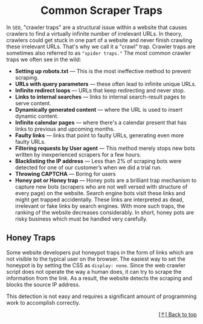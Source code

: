 <div id="top"  align="center">


# Common Scraper Traps

</div>


In `SEO`, "crawler traps" are a structural issue within a website that causes crawlers to find a virtually infinite number of irrelevant URLs. In theory, crawlers could get stuck in one part of a website and never finish crawling these irrelevant URLs. That's why we call it a "crawl" trap. Crawler traps are sometimes also referred to as `"spider traps."` The most common crawler traps we often see in the wild:

- **Setting up robots.txt** — This is the most ineffective method to prevent scraping.
- **URLs with query parameters** — these often lead to infinite unique URLs.
- **Infinite redirect loops** — URLs that keep redirecting and never stop.
- **Links to internal searches** — links to internal search-result pages to serve content.
- **Dynamically generated content** — where the URL is used to insert dynamic content.
- **Infinite calendar pages** — where there's a calendar present that has links to previous and upcoming months.
- **Faulty links** — links that point to faulty URLs, generating even more faulty URLs.
- **Filtering requests by User agent** — This method merely stops new bots written by inexperienced scrapers for a few hours.
- **Blacklisting the IP address** — Less than 2% of scraping bots were detected for one of our customer’s when we did a trial run.
- **Throwing CAPTCHA** — Boring for users
- **Honey pot or Honey trap** — Honey pots are a brilliant trap mechanism to capture new bots (scrapers who are not well versed with structure of every page) on the website. Search engine bots visit these links and might get trapped accidentally. These links are interpreted as dead, irrelevant or fake links by search engines. With more such traps, the ranking of the website decreases considerably. In short, honey pots are risky business which must be handled very carefully.



## Honey Traps

Some website developers put honeypot traps in the form of links which are not visible to the typical user on the browser. The easiest way to set the honeypot is by setting the CSS as `display: none`. Since the web crawler script does not operate the way a human does, it can try to scrape the information from the link. As a result, the website detects the scraping and blocks the source IP address.

This detection is not easy and requires a significant amount of programming work to accomplish correctly.

<div align="right">

[[↑] Back to top](#top)

</div>  
